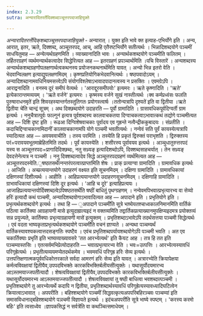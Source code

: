 ```yaml
---
index: 2.3.29
sutra: अन्यारादितरर्तेदिक्शब्दाञ्चूत्तरपदाजाहियुक्ते

---
```

_अन्यारादितरर्त्तेदिक्‌शब्दाञ्चूत्तरपदाजाहियुक्ते_ - अन्यारात् । युक्त इति भावे क्त इत्याह-एभिर्योगे इति । अन्य, आरात्, इतर, ऋते, दिक्शब्द, अञ्चूत्तरपद, आच्, आहि एतैरष्टभिर्योगे सतीत्यर्थः । भिन्नादिशब्दयोगे पञ्चमीं साधयितुमाह — अन्येत्यर्थग्रहणमिति । व्याख्यानादिति भावः । अन्यार्थकशब्दयोगे पञ्चमीति फलितम् । तर्हितरग्रहणं व्यर्थमन्यार्थकत्वादेव सिद्धेरित्यत आह — इतरग्रहणं प्रपञ्चार्थमिति ।पचि विस्तारे॑ । अन्यशब्दस्य अन्यार्थकशब्दग्रहणोपलक्षणार्थत्वकथनस्य प्रयोजनकथनार्थमिति यावत् । अन्यो भिन्न इतरो वेति । भेदवान्विलक्षण इत्याद्युपलक्षणमिदम् । कृष्णप्रतियोगिकभेदवानित्यर्थः । षष्ठपवादोऽयम् । अन्यादिशब्दानामवधिनियमसत्त्वेऽपि संयोगविश्लेषाऽभावादपादानत्वस्य न प्रसक्तिः । एवमग्रेऽपि । आराद्वनादिति । वनस्य दूरं समीपं वेत्यर्थः । 'आराद्दूरसमीपयोः' इत्यमरः । ऋते कृष्णादिति । 'ऋते' इत्येकारान्तमव्ययम् । 'ऋते वर्जने' इत्यमरः । कृष्मस्य वर्जने सुखं नास्तीत्यर्थः ।क्व कर्मप्रध्वंसः फलति पुरुषाराधनमृते॑ इति शिवरहस्यान्तर्गतस्तुतिगतः प्रयोगस्त्वार्षः ।ततोन्यत्रापि दृश्यते॑ इति वा द्वितीया ।ऋते द्वितीया चे॑ति चान्द्रं सूत्रम् । अथ दिक्छब्दयोगे उदाहरति — पूर्वो ग्रामादिति । ग्रासावधिकपूर्वदिग्वर्ती ग्राम इत्यर्थः । ननुचैत्रात्पूर्वः फाल्गुन॑ इत्यत्र पूर्वशब्दस्य कालवाचकतया दिग्वाचकत्वाऽभावात्कथं तद्योगे पञ्चमीत्यत आह — दिशि दृष्ट इति । रूढआ दिग्विशेषवाचकाः पूर्वादय एव गृह्रन्ते नत्वैन्द्रीककुबादयः । संप्रतीति । कदाचिद्दिग्वाचकानामिदानीं कालवाचकानामपि योगे पञ्चमी भवतीत्यर्थः । नन्वेवं सति पूर्वं कायस्येत्यत्रापि स्यादित्यत आह — अवयववाचीति । तस्य परमिति । तस्येति हि प्रकृतं द्विरुक्तं पराभृशति । द्विरुक्तस्य परं=परावयवभूतमाम्रेहितमिति तदर्थः । पूर्वं कायस्येति । शसीरस्य पूर्वावयव इत्यर्थः । अञ्चुधातुरुत्तरपदं यस्य स अञ्चूत्तरपदः=प्रागादिदिक्छब्दः, नतु सध्र्यङ् इत्यादिशब्दोऽपि, दिक्शब्दसाहचर्यात् । तेन सध्र्यङ् देवदत्तेनेत्यत्र न पञ्चमी । ननु दिक्शब्दत्वादेव सिद्धे अञ्चूत्तरपदग्रहणं व्यर्थमित्यत आह — अञ्चूत्तरपदस्येति.॒षष्ठतसर्थे॑त्नन्तरंपरत्वात्प्राप्ता॑मिति शेषः । प्राक् प्रत्याग्वा ग्रामादिति । ग्रामावधिक इत्यर्थः । आजिति । अच्प्रत्ययान्तयोगे उदाहरणं वक्ष्यत इति सूचनमिदम् । दक्षिणा ग्रामादिति । ग्रामावधिकायां दक्षिणस्यां दिशीत्यर्थः । आहीति । आहिप्रत्ययान्तयोगे उदाहरणसूचनमिदम् । दक्षिणाहि ग्रामादिति । ग्राभावधिकायां दक्षिणस्यां दिशि दूर इत्यर्थः । 'आहि च दूरे' इत्याहिप्रत्ययः । आजाहिप्रत्ययान्तयोर्दिक्शब्दत्वेऽपिषष्ठतसर्थे॑ति षष्ठीं बाधितुं पृथग्ग्रहणम् । नन्वेवमपिभवात्प्रभृत्यारभ्य वा सेव्यो हरिः॑ इत्यादौ कथं पञ्चमी, अन्यादिशब्दयोगाऽभावादित्यत आह — अपादाने इति । प्रभृतियोगे इति । प्रभृत्यर्थकशब्दयोगे इत्यर्थः । तथा हि — ॒अपादाने पञ्चमी॑ति सूत्रे भाष्येयतश्चाध्वकालनिमानमि॑ति वार्तिकं पठित्वा कार्तिक्या आग्रहायणी मासे इत्युदाह्मत्यइदं न वक्तव्यमि॑ति तद्वार्तिकप्रत्याख्यानमुपक्षिप्यइदमत्र प्रयोक्तव्यं सन्न प्रयुज्यते, कार्तिक्याः प्रभृत्याग्रहायणी मासे॑ इत्युक्तम् । प्रभृतिशब्दाऽभावेऽपि तदर्थसत्तया पञ्चमी सिद्धेत्यर्थः । एवं वदता भाष्यकृताप्रभृत्यर्थकशब्दयोगे पञ्चमी॑ति वचनं ज्ञाप्यते । अन्यथा पञ्चम्यर्थं वार्तिकस्यावश्यकत्वात्तदसङ्गतिः स्पष्टैव । एवंच प्रभृतिशब्दपर्यायशब्दयोगेऽपि पञ्चमी भवति । अत एव चकार्तिक्याः प्रभृति॑ इति भाष्यव्याख्यावसरे 'तत आरभ्येत्यर्थ' इति कैयट आह । तत्र हि तत इति पञ्चम्यास्तसिः । एतत्सर्वमभिप्रेत्योदाहरति — भवात्प्रभृत्यारभ्य वेति । भवः=उत्पत्तिः । आरभ्येत्यस्यावधिं परिगृह्रेत्यर्थः । प्रभृतीत्यव्ययमप्येतदर्थकमेव । भवमवधिं परिगृह्र हरिः सेव्य इत्यर्थः । उत्तपत्तिक्षणात्मकपूर्ववधिकोत्तरकाले सर्वदा आमरणं हरिः सेव्य इति यावत् । अत्रारभ्येति क्रियापेक्षया कर्मत्वविवक्षायां द्वितीयैव,उपपदविभक्तेः कारकविभक्तिर्बलीयसी॑त्युक्तेः । यथासूर्योदयमारभ्य आऽस्तमयाज्जपती॑त्यादौ । शेषत्वविवक्षायां द्वितीयैव,उपपदविभक्तेः कारकविभक्तिर्बलीयसी॑त्युक्तेः । यथासूर्योदयमारभ्य आऽस्तमयाज्जपती॑त्यादौ । शेषत्वविवक्षायां तु षष्ठी बाधित्वा भवशब्दात्पञ्चमी । प्रभृतिशब्दयोगे तु आरभ्येत्यर्थे कदापि न द्वितीया, प्रभृतिशब्दार्थस्यावधिं परिगृह्रेत्यस्यावध्यादिघटित्वेन क्रियात्वाऽभावात् । अपपरीति । बहिश्शब्दयोगे पञ्चमीं सिद्धवत्कृत्यअपपरिबहिरञ्चवः पञ्चम्या॑ इति समासविधानाद्बहिश्शब्दयोगे पञचमी विज्ञायते इत्यर्थः । इदंचअपपरी॑ति सूत्रे भाष्ये स्पष्टम् । 'करस्य करमो बहिः' इति त्वसाध्वेव ।ज्ञापकसिद्धं न सर्वत्रे॑ति वा कथञ्चित्समाधेयम् । 